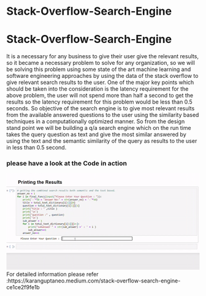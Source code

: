 # Stack-Overflow-Search-Engine
# Stack-Overflow-Search-Engine
It is a necessary for any business to give their user give the relevant results,
so it became a necessary problem to solve for any organization, so we will
be solving this problem using some state of the art machine learning and
software engineering approaches by using the data of the stack overflow to
give relevant search results to the user. One of the major key points which
should be taken into the consideration is the latency requirement for the
above problem, the user will not spend more than half a second to get the
results so the latency requirement for this problem would be less than 0.5 
seconds. So objective of the search engine is to give most relevant
results from the available answered questions to the user using the similarity
based techniques in a computationally optimized manner. So from the design 
stand point we will be building a q/a search engine which on the run time
takes the query question as text and give the most similar answered by using
the text and the semantic similarity of the query as results to the user in less
than 0.5 second.

### please have a look at the Code in action
<img src = "result.gif">
 For detailed information please refer :https://karanguptaneo.medium.com/stack-overflow-search-engine-ce1ce2f9fe1b

